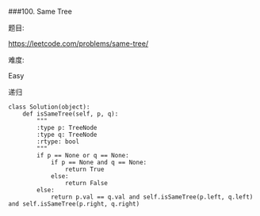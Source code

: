 ###100. Same Tree

题目:

<https://leetcode.com/problems/same-tree/>


难度:

Easy


递归


```
class Solution(object):
    def isSameTree(self, p, q):
        """
        :type p: TreeNode
        :type q: TreeNode
        :rtype: bool
        """
        if p == None or q == None:
            if p == None and q == None:
                return True
            else:
                return False
        else:
            return p.val == q.val and self.isSameTree(p.left, q.left) and self.isSameTree(p.right, q.right)
```

